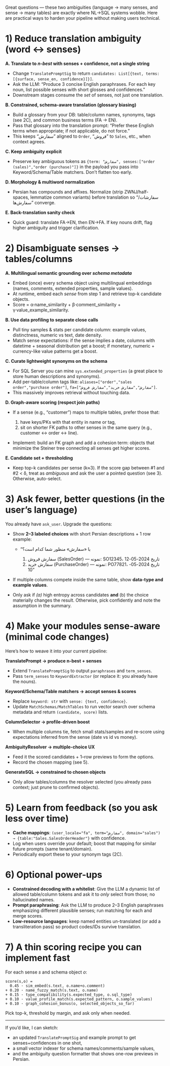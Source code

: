 Great questions — these two ambiguities (language → many senses, and sense → many tables) are exactly where NL→SQL systems wobble. Here are practical ways to harden your pipeline without making users technical.

# 1) Reduce translation ambiguity (word ↔ senses)

**A. Translate to *n-best* with senses + confidence, not a single string**

* Change `TranslatePromptSig` to return `candidates: List[{text, terms:[{surface, sense_en, confidence}]}]`.
* Ask the LLM: “Produce 3 concise English paraphrases. For each key noun, list possible senses with short glosses and confidences.”
* Downstream stages consume the *set* of senses, not just one translation.

**B. Constrained, schema-aware translation (glossary biasing)**

* Build a glossary from your DB: table/column names, synonyms, tags (see 2C), and common business terms (FA → EN).
* Pass that glossary into the translation prompt: “Prefer these English terms when appropriate; if not applicable, do not force.”
* This keeps “سفارش” aligned to `Order`, “فروش” to `Sales`, etc., when context agrees.

**C. Keep ambiguity explicit**

* Preserve key ambiguous tokens as `{term: "سفارش", senses:["order (sales)","order (purchase)"]}` in the payload you pass into Keyword/Schema/Table matchers. Don’t flatten too early.

**D. Morphology & multiword normalization**

* Persian has compounds and affixes. Normalize (strip ZWNJ/half-spaces, lemmatize common variants) before translation so “سفارشات/سفارش‌ها” converge.

**E. Back-translation sanity check**

* Quick guard: translate FA→EN, then EN→FA. If key nouns drift, flag higher ambiguity and trigger clarification.

# 2) Disambiguate senses → tables/columns

**A. Multilingual semantic grounding over *schema metadata***

* Embed (once) every schema object using multilingual embeddings (names, comments, extended properties, sample values).
* At runtime, embed each *sense* from step 1 and retrieve top-k candidate objects.
* Score = α·name\_similarity + β·comment\_similarity + γ·value\_example\_similarity.

**B. Use data profiling to separate close calls**

* Pull tiny samples & stats per candidate column: example values, distinctness, numeric vs text, date density.
* Match sense expectations: if the sense implies a date, columns with datetime + seasonal distribution get a boost; if monetary, numeric + currency-like value patterns get a boost.

**C. Curate lightweight synonyms on the schema**

* For SQL Server you can mine `sys.extended_properties` (a great place to store human descriptions and synonyms).
* Add per-table/column tags like: `aliases=["order","sales order","purchase order"]`, `fa=["سفارش","سفارش خرید","سفارش فروش"]`.
* This massively improves retrieval without touching data.

**D. Graph-aware scoring (respect join paths)**

* If a sense (e.g., “customer”) maps to multiple tables, prefer those that:

  1. have keys/PKs with that entity in name or tag,
  2. sit on shorter FK paths to other senses in the same query (e.g., customer ↔ order ↔ line).
* Implement: build an FK graph and add a cohesion term: objects that minimize the Steiner tree connecting all senses get higher scores.

**E. Candidate set + thresholding**

* Keep top-k candidates per sense (k≈3). If the score gap between #1 and #2 < δ, treat as *ambiguous* and ask the user a pointed question (see 3). Otherwise, auto-select.

# 3) Ask fewer, better questions (in the user’s language)

You already have `ask_user`. Upgrade the questions:

* Show **2–3 labeled choices** with short Persian descriptions + 1 row example:

  * “با «سفارش» منظور شما کدام است؟

    1. سفارش فروش (SalesOrder) — نمونه: SO12345، تاریخ 2024-05-12
    2. سفارش خرید (PurchaseOrder) — نمونه: PO77821، تاریخ 2024-05-10”
* If multiple columns compete inside the same table, show **data-type and example values**.
* Only ask if *(a)* high entropy across candidates **and** (b) the choice materially changes the result. Otherwise, pick confidently and note the assumption in the summary.

# 4) Make your modules sense-aware (minimal code changes)

Here’s how to weave it into your current pipeline:

**TranslatePrompt → produce n-best + senses**

* Extend `TranslatePromptSig` to output `paraphrases` and `term_senses`.
* Pass `term_senses` to `KeywordExtractor` (or replace it: you already have the nouns).

**Keyword/Schema/Table matchers → accept senses & scores**

* Replace `keyword: str` with `sense: {text, confidence}`.
* Update `MatchSchemas/MatchTables` to run vector search over schema metadata and return `(candidate, score)` lists.

**ColumnSelector → profile-driven boost**

* When multiple columns tie, fetch small stats/samples and re-score using expectations inferred from the sense (date vs id vs money).

**AmbiguityResolver → multiple-choice UX**

* Feed it the scored candidates + 1–row previews to form the options.
* Record the chosen mapping (see 5).

**GenerateSQL → constrained to chosen objects**

* Only allow tables/columns the resolver selected (you already pass context; just prune to confirmed objects).

# 5) Learn from feedback (so you ask less over time)

* **Cache mappings**: `(user_locale="fa", term="سفارش", domain="sales") → {table:"Sales.SalesOrderHeader"}` with confidence.
* Log when users override your default; boost that mapping for similar future prompts (same tenant/domain).
* Periodically export these to your synonym tags (2C).

# 6) Optional power-ups

* **Constrained decoding with a whitelist**: Give the LLM a dynamic list of allowed table/column tokens and ask it to *only* select from those; no hallucinated names.
* **Prompt paraphrasing**: Ask the LLM to produce 2–3 English paraphrases emphasizing different plausible senses; run matching for each and merge scores.
* **Low-resource languages**: keep named entities un-translated (or add a transliteration pass) so product codes/IDs survive translation.

# 7) A thin scoring recipe you can implement fast

For each sense *s* and schema object *o*:

```
score(s,o) =
  0.45 · sim_embed(s.text, o.name+o.comment)
+ 0.20 · name_fuzzy_match(s.text, o.name)
+ 0.15 · type_compatibility(s.expected_type, o.sql_type)
+ 0.10 · value_profile_match(s.expected_pattern, o.sample_values)
+ 0.10 · graph_cohesion_bonus(o, selected_objects_so_far)
```

Pick top-k, threshold by margin, and ask only when needed.

---

If you’d like, I can sketch:

* an updated `TranslatePromptSig` and example prompt to get senses+confidences in one shot,
* a small vector indexer for schema names/comments/sample values,
* and the ambiguity question formatter that shows one-row previews in Persian.
